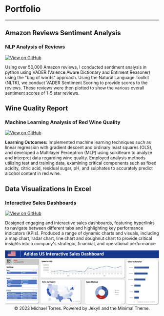 # Portfolio
---

## Amazon Reviews Sentiment Analysis

### NLP Analysis of Reviews

[![View on GitHub](https://img.shields.io/badge/GitHub-View_on_GitHub-blue?logo=GitHub)](https://github.com/Michael96Torres/Python/blob/main/Amazon_Reviews_Sentiment_Analysis/Amazon_Reviews_Sentiment_Analysis.ipynb)

Using over 50,000 Amazon reviews, I conducted sentiment analysis in python using VADER (Valence Aware Dictionary and Entiment Reasoner) using the "bag of words" approach.  Using the Natural Language Toolkit (NLTK), we conduct VADER Sentiment Scoring to provide scores to the reviews.  These reviews were then plotted to show the various overall sentiment scores of 1-5 star reviews.


## Wine Quality Report

### Machine Learning Analysis of Red Wine Quality

[![View on GitHub](https://img.shields.io/badge/GitHub-View_on_GitHub-blue?logo=GitHub)](https://github.com/Michael96Torres/Machine-Learning/blob/main/Linear%20Regression%20and%20Ordinary%20Least%20Squares/WineQuality_LinearRegression_OLS.ipynb)

**Learning Outcomes:** Implemented machine learning techniques such as linear regression with gradient descent and ordinary least squares (OLS), and developed a Multilayer Perceptron (MLP) using scikitlearn to analyze and interpret data regarding wine quality.  Employed analysis methods utilizing test and training data, examining critical components such as fixed acidity, citric acid, residual sugar, pH, and sulphates to accurately predict alcohol content in red wine.


## Data Visualizations In Excel

### Interactive Sales Dashboards

[![View on GitHub](https://img.shields.io/badge/GitHub-View_on_GitHub-blue?logo=GitHub)](https://github.com/Michael96Torres/Data-Visualizations)


Designed engaging and interactive sales dashboards, featuring hyperlinks to navigate between different tabs and highlighting key performance indicators (KPIs).
Produced a range of dynamic charts and visuals, including a map chart, radar chart, line
chart and doughnut chart to provide critical insights into a company's strategic, financial,
and operational performance

<center><img src="images/interactive_dashboard.png"/></center>

<center>© 2023 Michael Torres. Powered by Jekyll and the Minimal Theme.</center>
